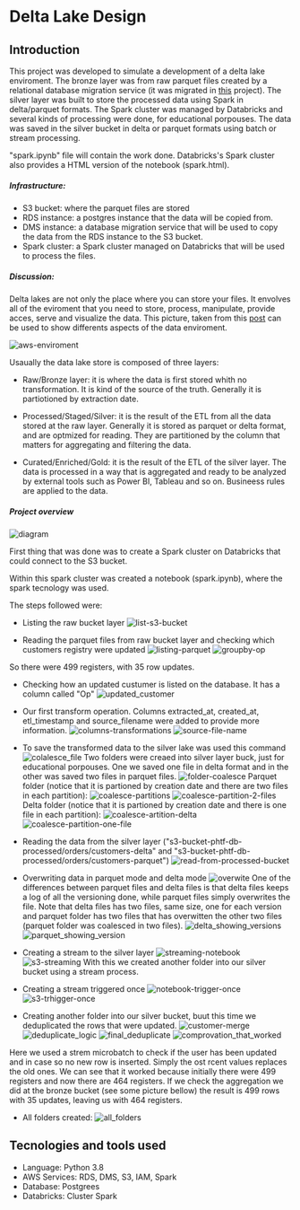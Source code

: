 # Delta Lake Design

## Introduction

This project was developed to simulate a development of a delta lake enviroment. The bronze layer was from raw parquet files created by a relational database migration service (it was migrated in [this](https://github.com/PHTF92/data-lake-example) project). The silver layer was built to store the processed data using Spark in delta/parquet formats. The Spark cluster was managed by Databricks and several kinds of processing were done, for educational porpouses. The data was saved in the silver bucket in delta or parquet formats using batch or stream processing.

"spark.ipynb" file will contain the work done. Databricks's Spark cluster also provides a HTML version of the notebook (spark.html).

##### Infrastructure:
* S3 bucket: where the parquet files are stored
* RDS instance: a postgres instance that the data will be copied from.
* DMS instance: a database migration service that will be used to copy the data from the RDS instance to the S3 bucket.
* Spark cluster: a Spark cluster managed on Databricks that will be used to process the files.

##### Discussion:

Delta lakes are not only the place where you can store your files. It envolves all of the eviroment that you need to store, process, manipulate, provide acces, serve and visualize the data. This picture, taken from this [post](https://aws.amazon.com/blogs/big-data/build-an-aws-well-architected-environment-with-the-analytics-lens/) can be used to  show differents aspects of the data enviroment. 

![aws-enviroment](prints/aws-enviroment.png)

Usaually the data lake store is composed of three layers:
* Raw/Bronze layer: it is where the data is first stored whith no transformation. It is kind of the source of the truth. Generally it is partiotioned by extraction date.

* Processed/Staged/Silver: it is the result of the ETL from all the data stored at the raw layer. Generally it is stored as parquet or delta format, and are optmized for reading. They are partitioned by the column that matters for aggregating and filtering the data.

* Curated/Enriched/Gold: it is the result of the ETL of the silver layer. The data is processed in a way that is aggregated and ready to be analyzed by external tools such as Power BI, Tableau and so on. Busineess rules are applied to the data.

##### Project overview

![diagram](prints/diagram.png)

First thing that was done was to create a Spark cluster on Databricks that could connect to the S3 bucket.

Within this spark cluster was created a notebook (spark.ipynb), where the spark tecnology was used.

The steps followed were:
* Listing the raw bucket layer
![list-s3-bucket](prints/list-s3-bucket.png)

* Reading the parquet files from raw bucket layer and checking which customers registry were updated
![listing-parquet](prints/listing-parquet.png)
![groupby-op](prints/groupby-op.png)

So there were 499 registers, with 35 row updates.

* Checking how an updated custumer is listed on the database. It has a column called "Op"
![updated_customer](prints/updated_customer.png)

* Our first transform operation. Columns extracted_at, created_at, etl_timestamp and source_filename were added to provide more information.
![columns-transformations](prints/columns-transformations.png)
![source-file-name](prints/source-file-name.png)

* To save the transformed data to the silver lake was used this command
![colalesce_file](prints/colalesce_file.png)
Two folders were creaed into silver layer buck, just for educational porpouses. One we saved one file in delta format and in the other was saved two files in parquet files.
![folder-coalesce](prints/folder-coalesce.png)
Parquet folder (notice that it is partioned by creation date and there are two files in each partition):
![coalesce-partitions](prints/coalesce-partitions.png)
![coalesce-partition-2-files](prints/coalesce-partition-2-files.png)
Delta folder  (notice that it is partioned by creation date and there is one file in each partition):
![coalesce-artition-delta](prints/coalesce-artition-delta.png)
![coalesce-partition-one-file](prints/coalesce-partition-one-file.png)

* Reading the data from the silver layer ("s3-bucket-phtf-db-processed/orders/customers-delta" and "s3-bucket-phtf-db-processed/orders/customers-parquet")
![read-from-processed-bucket](prints/read-from-processed-bucket.png)

* Overwriting data in parquet mode and delta mode
![overwite](prints/overwite.png)
One of the differences between parquet files and delta files is that delta files keeps a log of all the versioning done, while parquet files simply overwrites the file. Note that delta files has two files, same size, one for each version and parquet folder has two files that has overwitten the other two files (parquet folder was coalesced in two files).
![delta_showing_versions](prints/delta_showing_versions.png)
![parquet_showing_version](prints/parquet_showing_version.png)

* Creating a stream to the silver layer
![streaming-notebook](prints/streaming-notebook.png)
![s3-streaming](prints/s3-streaming.png)
With this we created another folder into our silver bucket using a stream process.

* Creating a stream triggered once
![notebook-trigger-once](prints/notebook-trigger-once.png)
![s3-trhigger-once](prints/s3-trhigger-once.png)

* Creating another folder into our silver bucket, buut this time we deduplicated the rows that were updated.
![customer-merge](prints/customers-merge.png)
![deduplicate_logic](prints/deduplicate_logic.png)
![final_deduplicate](prints/final_deduplicate.png)
![comprovation_that_worked](prints/comprovation_worked.png)

Here we used a strem microbatch to check if the user has been updated and in case so no new row is inserted. Simply the ost rcent values replaces the old ones. We can see that it worked because initially there were 499 registers and now there are 464 registers. If we check the aggregation we did at the bronze bucket (see some picture bellow) the result is 499 rows with 35 updates, leaving us with 464 registers.

* All folders created:
![all_folders](prints/all_folders.png)


## Tecnologies and tools used
* Language: Python 3.8
* AWS Services: RDS, DMS, S3, IAM, Spark
* Database: Postgrees
* Databricks: Cluster Spark

